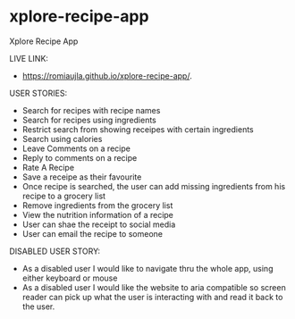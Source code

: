 # xplore-recipe-app
Xplore Recipe App

LIVE LINK:
- https://romiaujla.github.io/xplore-recipe-app/.

USER STORIES:
- Search for recipes with recipe names
- Search for recipes using ingredients
- Restrict search from showing receipes with certain ingredients
- Search using calories
- Leave Comments on a recipe
- Reply to comments on a recipe
- Rate A Recipe
- Save a receipe as their favourite
- Once recipe is searched, the user can add missing ingredients from his recipe to a grocery list
- Remove ingredients from the grocery list
- View the nutrition information of a recipe
- User can shae the receipt to social media
- User can email the recipe to someone

DISABLED USER STORY:
- As a disabled user I would like to navigate thru the whole app, using either keyboard or mouse
- As a disabled user I would like the website to aria compatible so screen reader can pick up what the user is interacting with and read it back to the user.  


